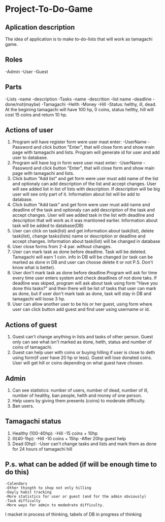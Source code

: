# Project-To-Do-Game
## Аplication description
The idea of application is to make to-do-lists that will work as tamagachi game.
## Roles
-Admin
-User
-Guest
## Parts
-Lists
  -name
  -description
-Tasks
  -name
  -descrition
  -list name
  -deadline
  -done/not(maybe)
-Tamagachi
  -Helth
  -Money
  -Hill
  -Status: helthy, ill, dead.
At the begining tamagachi will have 100 hp, 0 coins, status helthy, hill will cost 15 coins and return 10 hp.
## Actions of user
 1. Program will have register form were user mast enter:
  -UserName
  -Password
	and click button "Enter", that will close form and show main page with tamagachi and lists. Program will generate id for user and add user to database.
 2. Program will have log in form were user mast enter:
  -UserName
  -Password
	and click button "Enter", that will close form and show main page with tamagachi and lists.
 3. Click button "Add list" and get form were user must add name of the list and optionaly can add description of the list and accept changes.
User will see added list in list of lists with description. If description will be big user will see only part of it. Information about list will be add to database.
 4. Click button "Add task" and get form were user must add name and deadline of the task and optionaly can add description of the task and accept changes.
User will see added task in the list with deadline and description that will work as it was mantioned earlier. Information about task will be added to database(DB)
 5. User can click on task(list) and get information about task(list), delete task(list), change tasks(lists) name or description or deadline and accept changes. 
Information about task(list) will be changed in database
 6. User close forms from 2-4 par. without changes.
 7. User can mark task as done before deadline. Task will be deleted. Tamagachi will earn 1 coin. info in DB will be changed (or task can be marked as done in DB and user can choose
delete it or not P.S. Don't know what is better).
 8. User don't mark task as done before deadline.Program will ask for time every time user enters system and check deadlines of not done taks. If deadline was skiped, program will
ask about task using form "Have you done this tasks?" and then there will be list of tasks that user can mark as done, but if user don't mark task as done, task will stay in DB and
tamagachi will loose 3 hp.
 9. User can allow another user to be his or her guest, using form where user can click button add guest and find user using username or id.
## Actions of guest
 1. Guest can't change anything in lists and tasks of other person. Guest only can see what isn't marked as done, helth, status and number of coins of tamagachi.
 2. Guest can help user with coins or buying hilling if user is close to deth using form(if user have 20 hp or less). Guest will lose donated coins. User will get hill or coins depending on what
guest have chosen.
## Admin
 1. Can see statistics: number of users, number of dead, number of ill, number of healthy, ban people, helth and money of one person.
 2. Help users by giving them presents (coins) to moderate difficulty.
 3. Ban users.
## Tamagachi status
 1. Healthy (100-40hp):
   -Hill -15 coins + 10hp
 2. Ill(40-1hp):
   -Hill -10 coins + 15hp
   -After 20hp guest help
 3. Dead (0hp):
   -User can't change tasks and lists and mark them as done for 24 hours of tamagachi hill

## P.s. what can be added (if will be enough time to do this)
	-Calendars
	-Other thingth to shop not only hilling
	-Dayly habit tracking
	-More statistics for user or guest (and for the admin obviously)
	-Task difficulty
	-More ways for admin to modedrate difficulty.
I macket in process of thinking, tabels of DB in progress of thinking 
     